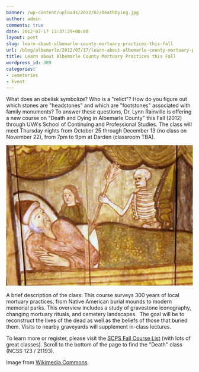 ```yaml
---
banner: /wp-content/uploads/2012/07/DeathDying.jpg
author: admin
comments: true
date: 2012-07-17 13:37:29+00:00
layout: post
slug: learn-about-albemarle-county-mortuary-practices-this-fall
url: /blog/albemarle/2012/07/17/learn-about-albemarle-county-mortuary-practices-this-fall/
title: Learn about Albemarle County Mortuary Practices this Fall
wordpress_id: 389
categories:
- cemeteries
- Event
---
```


What does an obelisk symbolize? Who is a "relict"? How do you figure out which stones are "headstones" and which are "footstones" associated with family monuments? To answer these questions, Dr. Lynn Rainville is offering a new course on "Death and Dying in Albemarle County" this Fall (2012) through UVA's School of Continuing and Professional Studies. The class will meet Thursday nights from October 25 through December 13 (no class on November 22), from 7pm to 9pm at Darden (classroom TBA).



![](/wp-content/uploads/2012/07/DeathDying.jpg)



A brief description of the class: This course surveys 300 years of local mortuary practices, from Native American burial mounds to modern memorial parks. This overview includes a study of gravestone iconography, changing mortuary rituals, and cemetery landscapes.  The goal will be to reconstruct the lives of the dead as well as the beliefs of those that buried them. Visits to nearby graveyards will supplement in-class lectures.

To learn more or register, please visit the [SCPS Fall Course List](http://www.scps.virginia.edu/programs/personal-enrichment-classes-fall2012) (with lots of great classes). Scroll to the bottom of the page to find the "Death" class (NCSS 123 / 21193).

Image from [Wikimedia Commons](https://commons.wikimedia.org/wiki/File:Deathbed_Scene._St_Mary%27s,_Grandtully_-_geograph.org.uk_-_34798.jpg).
